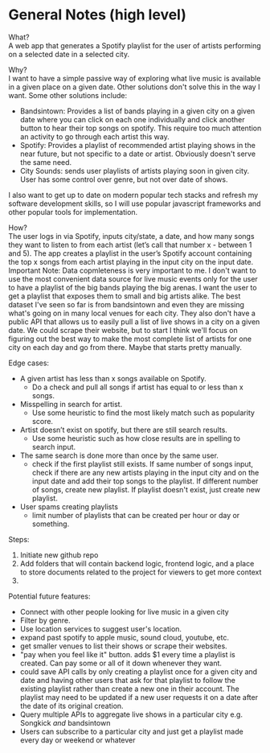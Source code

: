 # General Notes (high level)

What?  
A web app that generates a Spotify playlist for the user of artists performing on a selected date in a selected city.

Why?  
I want to have a simple passive way of exploring what live music is available in a given place on a given date. Other solutions don't solve this in the way I want. Some other solutions include:
* Bandsintown: Provides a list of bands playing in a given city on a given date where you can click on each one individually and click another button to hear their top songs on spotify. This require too much attention an activity to go through each artist this way.
* Spotify: Provides a playlist of recommended artist playing shows in the near future, but not specific to a date or artist. Obviously doesn't serve the same need.
* City Sounds: sends user playlists of artists playing soon in given city. User has some control over genre, but not over date of shows.

I also want to get up to date on modern popular tech stacks and refresh my software development skills, so I will use popular javascript frameworks and other popular tools for implementation.

How?  
The user logs in via Spotify, inputs city/state, a date, and how many songs they want to listen to from each artist (let’s call that number x - between 1 and 5). The app creates a playlist in the user’s Spotify account containing the top x songs from each artist playing in the input city on the input date.  
Important Note: Data copmleteness is very important to me. I don't want to use the most convenient data source for live music events only for the user to have a playlist of the big bands playing the big arenas. I want the user to get a playlist that exposes them to small and big artists alike. The best dataset I've seen so far is from bandsintown and even they are missing what's going on in many local venues for each city. They also don't have a public API that allows us to easily pull a list of live shows in a city on a given date. We could scrape their website, but to start I think we'll focus on figuring out the best way to make the most complete list of artists for one city on each day and go from there. Maybe that starts pretty manually.

Edge cases:
* A given artist has less than x songs available on Spotify.
    * Do a check and pull all songs if artist has equal to or less than x songs.
* Misspelling in search for artist.
    * Use some heuristic to find the most likely match such as popularity score.
* Artist doesn’t exist on spotify, but there are still search results.
    * Use some heuristic such as how close results are in spelling to search input.
* The same search is done more than once by the same user.
    * check if the first playlist still exists. If same number of songs input, check if there are any new artists playing in the input city and on the input date and add their top songs to the playlist. If different number of songs, create new playlist. If playlist doesn't exist, just create new playlist.
* User spams creating playlists
    * limit number of playlists that can be created per hour or day or something.

Steps:
1. Initiate new github repo
2. Add folders that will contain backend logic, frontend logic, and a place to store documents related to the project for viewers to get more context
3. 




Potential future features:
* Connect with other people looking for live music in a given city
* Filter by genre.
* Use location services to suggest user's location.
* expand past spotify to apple music, sound cloud, youtube, etc.
* get smaller venues to list their shows or scrape their websites.
* "pay when you feel like it" button. adds $1 every time a playlist is created. Can pay some or all of it down whenever they want.
* could save API calls by only creating a playlist once for a given city and date and having other users that ask for that playlist to follow the existing playlist rather than create a new one in their account. The playlist may need to be updated if a new user requests it on a date after the date of its original creation.
* Query multiple APIs to aggregate live shows in a particular city e.g. Songkick *and* bandsintown
* Users can subscribe to a particular city and just get a playlist made every day or weekend or whatever
